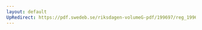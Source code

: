 ```yaml
---
layout: default
UpRedirect: https://pdf.swedeb.se/riksdagen-volumeG-pdf/199697/reg_199697/reg_199697_0088.pdf
---
```

